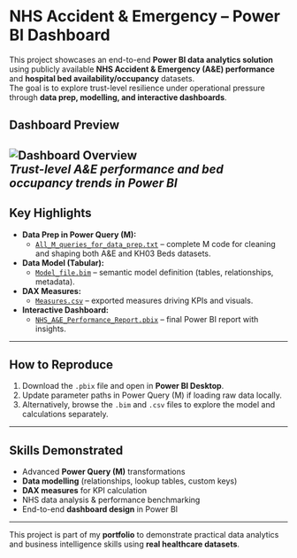 # NHS Accident & Emergency – Power BI Dashboard

This project showcases an end-to-end **Power BI data analytics solution** using publicly available **NHS Accident & Emergency (A&E) performance** and **hospital bed availability/occupancy** datasets.  
The goal is to explore trust-level resilience under operational pressure through **data prep, modelling, and interactive dashboards**.


## Dashboard Preview  

![Dashboard Overview](images/dashboard_overview.png)  
*Trust-level A&E performance and bed occupancy trends in Power BI*  
---

## Key Highlights
- **Data Prep in Power Query (M):**  
  - [`All_M_queries_for_data_prep.txt`](All_M_queries_for_data_prep.txt) – complete M code for cleaning and shaping both A&E and KH03 Beds datasets.  
- **Data Model (Tabular):**  
  - [`Model_file.bim`](Model_file.bim) – semantic model definition (tables, relationships, metadata).  
- **DAX Measures:**  
  - [`Measures.csv`](Measures.csv) – exported measures driving KPIs and visuals.  
- **Interactive Dashboard:**  
  - [`NHS_A&E_Performance_Report.pbix`](NHS_A&E_Performance_Report.pbix) – final Power BI report with insights.  

---

## How to Reproduce
1. Download the `.pbix` file and open in **Power BI Desktop**.  
2. Update parameter paths in Power Query (M) if loading raw data locally.  
3. Alternatively, browse the `.bim` and `.csv` files to explore the model and calculations separately.  

---

## Skills Demonstrated
- Advanced **Power Query (M)** transformations  
- **Data modelling** (relationships, lookup tables, custom keys)  
- **DAX measures** for KPI calculation  
- NHS data analysis & performance benchmarking  
- End-to-end **dashboard design** in Power BI  

---

This project is part of my **portfolio** to demonstrate practical data analytics and business intelligence skills using **real healthcare datasets**.
